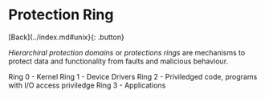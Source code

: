 # Protection Ring

[Back](../index.md#unix}{: .button}

*Hierarchiral protection domains* or *protections rings* are mechanisms to protect data and functionality from faults and malicious behaviour.

Ring 0 - Kernel
Ring 1 - Device Drivers
Ring 2 - Priviledged code, programs with I/O access priviledge
Ring 3 - Applications

